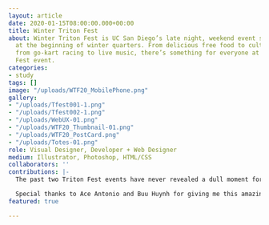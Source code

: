 ```yaml
---
layout: article
date: 2020-01-15T08:00:00.000+00:00
title: Winter Triton Fest
about: Winter Triton Fest is UC San Diego’s late night, weekend event series held
  at the beginning of winter quarters. From delicious free food to cultural performances,
  from go-kart racing to live music, there’s something for everyone at each Triton
  Fest event.
categories:
- study
tags: []
image: "/uploads/WTF20_MobilePhone.png"
gallery:
- "/uploads/Tfest001-1.png"
- "/uploads/Tfest002-1.png"
- "/uploads/WebUX-01.png"
- "/uploads/WTF20_Thumbnail-01.png"
- "/uploads/WTF20_PostCard.png"
- "/uploads/Totes-01.png"
role: Visual Designer, Developer + Web Designer
medium: Illustrator, Photoshop, HTML/CSS
collaborators: ''
contributions: |-
  The past two Triton Fest events have never revealed a dull moment for me, and this one was no different. Having been given the creative freedom to design the identity of Triton Fest from the ground gave me room to both enjoy my own work as well as criticize and cultivate it.

  Special thanks to Ace Antonio and Buu Huynh for giving me this amazing opportunity and letting me run with it for 2 years.
featured: true

---
```

